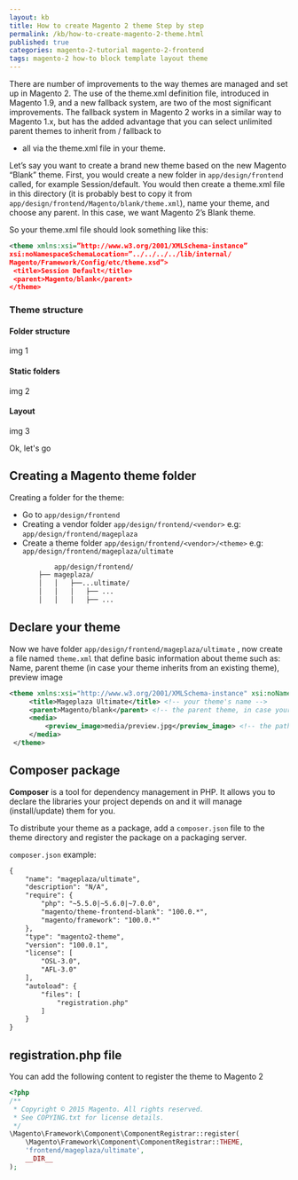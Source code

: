 ```yaml
---
layout: kb
title: How to create Magento 2 theme Step by step
permalink: /kb/how-to-create-magento-2-theme.html
published: true
categories: magento-2-tutorial magento-2-frontend
tags: magento-2 how-to block template layout theme
---
```



There are number of improvements to the way themes are managed and set up in
Magento 2. The use of the theme.xml definition file, introduced in Magento 1.9, and
a new fallback system, are two of the most significant improvements. The fallback
system in Magento 2 works in a similar way to Magento 1.x, but has the added
advantage that you can select unlimited parent themes to inherit from / fallback to
- all via the theme.xml file in your theme. 


Let’s say you want to create a brand new theme based on the new Magento “Blank”
theme. First, you would create a new folder in `app/design/frontend` called, for example
Session/default. You would then create a theme.xml file in this directory (it is probably
best to copy it from `app/design/frontend/Magento/blank/theme.xml`), name your
theme, and choose any parent. In this case, we want Magento 2’s Blank theme.

So your theme.xml file should look something like this:

```xml
<theme xmlns:xsi=”http://www.w3.org/2001/XMLSchema-instance”
xsi:noNamespaceSchemaLocation=”../../../../lib/internal/
Magento/Framework/Config/etc/theme.xsd”>
 <title>Session Default</title>
 <parent>Magento/blank</parent>
</theme>

```

### Theme structure

#### Folder structure

img 1

#### Static folders

img 2

#### Layout

img 3


Ok, let's go

## Creating a Magento theme folder

Creating a folder for the theme:

* Go to `app/design/frontend`
* Creating a vendor folder `app/design/frontend/<vendor>` e.g: `app/design/frontend/mageplaza`
* Create a theme folder `app/design/frontend/<vendor>/<theme>` e.g: `app/design/frontend/mageplaza/ultimate`
	```xml
			app/design/frontend/
		├── mageplaza/
		│   │   ├──...ultimate/
		│   │   │   ├── ...
		│   │   │   ├── ...

	```



## Declare your theme

Now we have folder `app/design/frontend/mageplaza/ultimate` , now create a file named `theme.xml` that define basic information about theme such as: Name, parent theme (in case your theme inherits from an existing theme), preview image

```xml
<theme xmlns:xsi="http://www.w3.org/2001/XMLSchema-instance" xsi:noNamespaceSchemaLocation="urn:magento:framework:Config/etc/theme.xsd">
     <title>Mageplaza Ultimate</title> <!-- your theme's name -->
     <parent>Magento/blank</parent> <!-- the parent theme, in case your theme inherits from an existing theme -->
     <media>
         <preview_image>media/preview.jpg</preview_image> <!-- the path to your theme's preview image -->
     </media>
 </theme>

```

## Composer package

**Composer** is a tool for dependency management in PHP. It allows you to declare the libraries your project depends on and it will manage (install/update) them for you.

To distribute your theme as a package, add a `composer.json` file to the theme directory and register the package on a packaging server. 

`composer.json` example:

```xml
{
    "name": "mageplaza/ultimate",
    "description": "N/A",
    "require": {
        "php": "~5.5.0|~5.6.0|~7.0.0",
        "magento/theme-frontend-blank": "100.0.*",
        "magento/framework": "100.0.*"
    },
    "type": "magento2-theme",
    "version": "100.0.1",
    "license": [
        "OSL-3.0",
        "AFL-3.0"
    ],
    "autoload": {
        "files": [
            "registration.php"
        ]
    }
}
```


## registration.php file

You can add the following content to register the theme to Magento 2

```php
<?php
/**
 * Copyright © 2015 Magento. All rights reserved.
 * See COPYING.txt for license details.
 */
\Magento\Framework\Component\ComponentRegistrar::register(
    \Magento\Framework\Component\ComponentRegistrar::THEME,
    'frontend/mageplaza/ultimate',
    __DIR__
);
```


